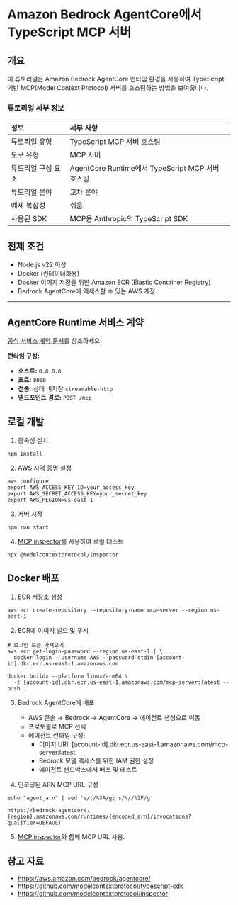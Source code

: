# Amazon Bedrock AgentCore에서 TypeScript MCP 서버

## 개요

이 튜토리얼은 Amazon Bedrock AgentCore 런타임 환경을 사용하여 TypeScript 기반 MCP(Model Context Protocol) 서버를 호스팅하는 방법을 보여줍니다.

### 튜토리얼 세부 정보

| 정보         | 세부 사항                                                   |
|:--------------------|:----------------------------------------------------------|
| 튜토리얼 유형       | TypeScript MCP 서버 호스팅                             |
| 도구 유형           | MCP 서버                                                |
| 튜토리얼 구성 요소 | AgentCore Runtime에서 TypeScript MCP 서버 호스팅        |
| 튜토리얼 분야   | 교차 분야                                            |
| 예제 복잡성  | 쉬움                                                      |
| 사용된 SDK            | MCP용 Anthropic의 TypeScript SDK                        |

## 전제 조건

- Node.js v22 이상  
- Docker (컨테이너화용)  
- Docker 이미지 저장을 위한 Amazon ECR (Elastic Container Registry)  
- Bedrock AgentCore에 액세스할 수 있는 AWS 계정  

---

## AgentCore Runtime 서비스 계약

[공식 서비스 계약 문서](https://docs.aws.amazon.com/bedrock-agentcore/latest/devguide/runtime-service-contract.html)를 참조하세요.

**런타임 구성:**
- **호스트:** `0.0.0.0`  
- **포트:** `8000`  
- **전송:** 상태 비저장 `streamable-http`  
- **엔드포인트 경로:** `POST /mcp`  

## 로컬 개발

1. 종속성 설치

```
npm install
```

2. AWS 자격 증명 설정
```
aws configure
export AWS_ACCESS_KEY_ID=your_access_key
export AWS_SECRET_ACCESS_KEY=your_secret_key
export AWS_REGION=us-east-1
```

3. 서버 시작
```
npm run start
```

4. [MCP inspector](https://github.com/modelcontextprotocol/inspector)를 사용하여 로컬 테스트

```
npx @modelcontextprotocol/inspector
```

## Docker 배포

1. ECR 저장소 생성
```
aws ecr create-repository --repository-name mcp-server --region us-east-1
```
2. ECR에 이미지 빌드 및 푸시
```
# 로그인 토큰 가져오기
aws ecr get-login-password --region us-east-1 | \
  docker login --username AWS --password-stdin [account-id].dkr.ecr.us-east-1.amazonaws.com

docker buildx --platform linux/arm64 \
  -t [account-id].dkr.ecr.us-east-1.amazonaws.com/mcp-server:latest --push .
```

3. Bedrock AgentCore에 배포

    - AWS 콘솔 → Bedrock → AgentCore → 에이전트 생성으로 이동
    - 프로토콜로 MCP 선택
    - 에이전트 런타임 구성:
        - 이미지 URI: [account-id].dkr.ecr.us-east-1.amazonaws.com/mcp-server:latest
        - Bedrock 모델 액세스를 위한 IAM 권한 설정
        - 에이전트 샌드박스에서 배포 및 테스트

4. 인코딩된 ARN MCP URL 구성

```
echo "agent_arn" | sed 's/:/%3A/g; s/\//%2F/g'
```

```
https://bedrock-agentcore.{region}.amazonaws.com/runtimes/{encoded_arn}/invocations?qualifier=DEFAULT
```

5. [MCP inspector](https://github.com/modelcontextprotocol/inspector)와 함께 MCP URL 사용.

## 참고 자료
- https://aws.amazon.com/bedrock/agentcore/
- https://github.com/modelcontextprotocol/typescript-sdk
- https://github.com/modelcontextprotocol/inspector

